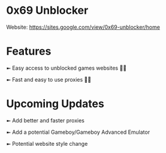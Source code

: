 # 0x69 Unblocker
Website: https://sites.google.com/view/0x69-unblocker/home
# Features
➼ Easy access to unblocked games websites 👌🏼

➼ Fast and easy to use proxies 🤌🏼
# Upcoming Updates
➼ Add better and faster proxies

➼ Add a potential Gameboy/Gameboy Advanced Emulator

➼ Potential website style change
